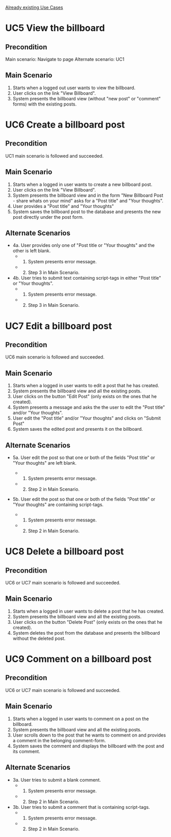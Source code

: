 [Already existing Use Cases](https://github.com/dntoll/1dv610/blob/master/assignments/A2_resources/UseCases.md)

# UC5 View the billboard

## Precondition

Main scenario: Navigate to page
Alternate scenario: UC1

## Main Scenario

1. Starts when a logged out user wants to view the billboard.
2. User clicks on the link "View Billboard".
3. System presents the billboard view (without "new post" or "comment" forms) with the existing posts.

# UC6 Create a billboard post

## Precondition

UC1 main scenario is followed and succeeded.

## Main Scenario

1. Starts when a logged in user wants to create a new billboard post.
2. User clicks on the link "View Billboard".
3. System presents the billboard view and in the form "New Billboard Post - share whats on your mind" asks for a "Post title" and "Your thoughts".
4. User provides a "Post title" and "Your thoughts"
5. System saves the billboard post to the database and presents the new post directly under the post form.

## Alternate Scenarios

- 4a. User provides only one of "Post title or "Your thoughts" and the other is left blank.
  - 1. System presents error message.
  - 2. Step 3 in Main Scenario.
- 4b. User tries to submit text containing script-tags in either "Post title" or "Your thoughts".
  - 1. System presents error message.
  - 2. Step 3 in Main Scenario.

# UC7 Edit a billboard post

## Precondition

UC6 main scenario is followed and succeeded.

## Main Scenario

1. Starts when a logged in user wants to edit a post that he has created.
2. System presents the billboard view and all the existing posts.
3. User clicks on the button "Edit Post" (only exists on the ones that he created).
4. System presents a message and asks the the user to edit the "Post title" and/or "Your thoughts".
5. User edit the "Post title" and/or "Your thoughts" and clicks on "Submit Post"
6. System saves the edited post and presents it on the billboard.

## Alternate Scenarios

- 5a. User edit the post so that one or both of the fields "Post title" or "Your thoughts" are left blank.
  - 1. System presents error message.
  - 2. Step 2 in Main Scenario.
- 5b. User edit the post so that one or both of the fields "Post title" or "Your thoughts" are containing script-tags.

  - 1. System presents error message.
  - 2. Step 2 in Main Scenario.

# UC8 Delete a billboard post

## Precondition

UC6 or UC7 main scenario is followed and succeeded.

## Main Scenario

1. Starts when a logged in user wants to delete a post that he has created.
2. System presents the billboard view and all the existing posts.
3. User clicks on the button "Delete Post" (only exists on the ones that he created).
4. System deletes the post from the database and presents the billboard without the deleted post.

# UC9 Comment on a billboard post

## Precondition

UC6 or UC7 main scenario is followed and succeeded.

## Main Scenario

1. Starts when a logged in user wants to comment on a post on the billboard.
2. System presents the billboard view and all the existing posts.
3. User scrolls down to the post that he wants to comment on and provides a comment in the belonging comment-form.
4. System saves the comment and displays the billboard with the post and its comment.

## Alternate Scenarios

- 3a. User tries to submit a blank comment.
  - 1. System presents error message.
  - 2. Step 2 in Main Scenario.
- 3b. User tries to submit a comment that is containing script-tags.
  - 1. System presents error message.
  - 2. Step 2 in Main Scenario.
